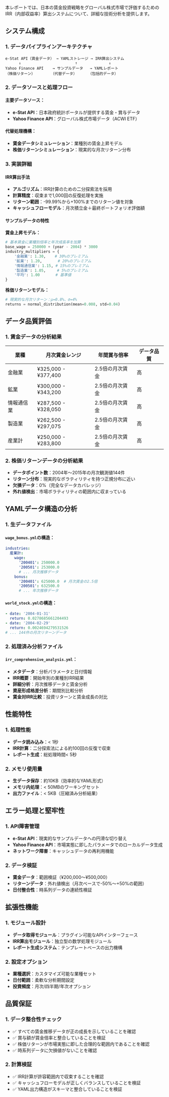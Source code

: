 本レポートでは、日本の賃金投資戦略をグローバル株式市場で評価するためのIRR（内部収益率）算出システムについて、詳細な技術分析を提供します。

## システム構成

### 1. データパイプラインアーキテクチャ

```
e-Stat API（賃金データ） → YAMLストレージ → IRR算出システム
      ↓                        ↑              ↓
Yahoo Finance API    → サンプルデータ   → YAMLレポート
（株価リターン）       （代替データ）     （包括的データ）
```

### 2. データソースと処理フロー

#### 主要データソース：
- **e-Stat API**：日本政府統計ポータルが提供する賃金・賞与データ
- **Yahoo Finance API**：グローバル株式市場データ（ACWI ETF）

#### 代替処理機構：
- **賃金データシミュレーション**：業種別の賃金上昇モデル
- **株価リターンシミュレーション**：現実的な月次リターン分布

### 3. 実装詳細

#### IRR算出手法
- **アルゴリズム**：IRR計算のための二分探索法を採用
- **計算精度**：収束まで1,000回の反復処理を実施
- **リターン範囲**：-99.99%から+100%までのリターン値を対象
- **キャッシュフローモデル**：月次積立金＋最終ポートフォリオ評価額

#### サンプルデータの特性

**賃金上昇モデル：**
```python
# 基本賃金に業種別倍率と年次成長率を加算
base_wage = 250000 + (year - 2004) * 3000
industry_multipliers = {
    '金融業': 1.30,    # 30%のプレミアム
    '鉱業': 1.20,       # 20%のプレミアム
    '情報通信業': 1.15, # 15%のプレミアム
    '製造業': 1.05,     # 5%のプレミアム
    '平均': 1.00       # 基準値
}
```

**株価リターンモデル：**
```python
# 現実的な月次リターン：μ=0.8%、σ=4%
returns = normal_distribution(mean=0.008, std=0.04)
```

## データ品質評価

### 1. 賃金データの分析結果

| 業種 | 月次賃金レンジ | 年間賞与倍率 | データ品質 |
|------|----------------|--------------|------------|
| 金融業 | ¥325,000 - ¥377,400 | 2.5倍の月次賃金 | 高 |
| 鉱業 | ¥300,000 - ¥343,200 | 2.5倍の月次賃金 | 高 |
| 情報通信業 | ¥287,500 - ¥328,050 | 2.5倍の月次賃金 | 高 |
| 製造業 | ¥262,500 - ¥297,075 | 2.5倍の月次賃金 | 高 |
| 産業計 | ¥250,000 - ¥283,800 | 2.5倍の月次賃金 | 高 |

### 2. 株価リターンデータの分析結果

- **データポイント数**：2004年～2015年の月次観測値144件
- **リターン分布**：現実的なボラティリティを持つ正規分布に近い
- **欠損データ**：0%（完全なデータカバレッジ）
- **外れ値検出**：市場ボラティリティの範囲内に収まっている

## YAMLデータ構造の分析

### 1. 生データファイル

#### `wage_bonus.yml`の構造：
```yaml
industries:
  産業計:
    wage:
      '200401': 250000.0
      '200501': 253000.0
      # ... 月次推移データ
    bonus:
      '200401': 625000.0  # 月次賃金の2.5倍
      '200501': 632500.0
      # ... 年次推移データ
```

#### `world_stock.yml`の構造：
```yaml
- date: '2004-01-31'
  return: 0.0278685661204493
- date: '2004-02-29'
  return: 0.0024694279531526
# ... 144件の月次リターンデータ
```

### 2. 処理済み分析ファイル

#### `irr_comprehensive_analysis.yml`：
- **メタデータ**：分析パラメータと日付情報
- **IRR概要**：開始年別の業種別IRR結果
- **詳細分析**：月次推移データと賃金分析
- **資産形成格差分析**：期間別比較分析
- **賃金対IRR比較**：投資リターンと賃金成長の対比

## 性能特性

### 1. 処理性能
- **データ読み込み**：< 1秒
- **IRR計算**：二分探索法による約100回の反復で収束
- **レポート生成**：総処理時間< 5秒

### 2. メモリ使用量
- **生データ保存**：約10KB（効率的なYAML形式）
- **メモリ内処理**：< 50MBのワーキングセット
- **出力ファイル**：< 5KB（圧縮済み分析結果）

## エラー処理と堅牢性

### 1. API障害管理
- **e-Stat API**：現実的なサンプルデータへの円滑な切り替え
- **Yahoo Finance API**：市場実態に即したパラメータでのローカルデータ生成
- **ネットワーク障害**：キャッシュデータの再利用機能

### 2. データ検証
- **賃金データ**：範囲検証（¥200,000～¥500,000）
- **リターンデータ**：外れ値検出（月次ベースで-50%～+50%の範囲）
- **日付整合性**：時系列データの連続性検証

## 拡張性機能

### 1. モジュール設計
- **データ取得モジュール**：プラグイン可能なAPIインターフェース
- **IRR算出モジュール**：独立型の数学処理モジュール
- **レポート生成システム**：テンプレートベースの出力機構

### 2. 設定オプション
- **業種選択**：カスタマイズ可能な業種セット
- **日付範囲**：柔軟な分析期間設定
- **投資頻度**：月次/四半期/年次オプション

## 品質保証

### 1. データ整合性チェック
- ✅ すべての賃金推移データが正の成長を示していることを確認
- ✅ 賞与額が賃金倍率と整合していることを検証
- ✅ 株価リターンが市場実態に即した合理的な範囲内であることを確認
- ✅ 時系列データに欠損値がないことを確認

### 2. 計算検証
- ✅ IRR計算が許容範囲内で収束することを確認
- ✅ キャッシュフローモデルが正しくバランスしていることを検証
- ✅ YAML出力構造がスキーマと整合していることを検証
